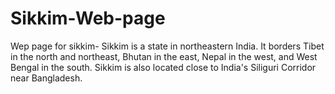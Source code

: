 # Sikkim-Web-page
Wep page for sikkim- Sikkim is a state in northeastern India. It borders Tibet in the north and northeast, Bhutan in the east, Nepal in the west, and West Bengal in the south. Sikkim is also located close to India's Siliguri Corridor near Bangladesh.

